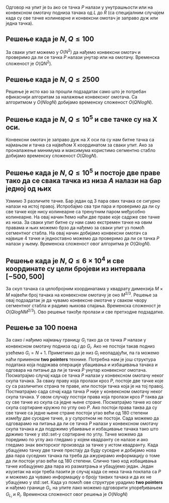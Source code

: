 Одговор на упит је `Da` ако се тачка $P$ налази у унутрашњости или на конвексном омотачу подниза тачака од $L$ до $R$ (са специјалним случајем када су све тачке колинеарне и конвексни омотач је заправо дуж или једна тачка).

## Решење када је $N, Q \leq 100$
За сваки упит можемо у $O(N^2)$ да нађемо конвексни омотач и проверимо да ли се тачка $P$ налази унутар или на омотачу. Временска сложеност је $O(QN^2)$.

## Решење када је $N, Q \leq 2500$
Решење је исто као за прошли подзадатак само што је потребан ефикаснији алгоритам за налажење конвексног омотача. Са алгоритмом у $O(NlogN)$ добијамо временску сложеност $O(QNlogN)$.

## Решење када је $N, Q \leq 10^5$ и све тачке су на X оси.
Конвексни омотач је заправо дуж на $X$ оси па су нам битне тачка са најмањом и тачка са највећом X координатом за сваки упит. Ако за проналажење минимума и максимума користимо сегментно стабло добијамо временску сложеност $O(QlogN)$.

## Решење када је $N, Q \leq 10^5$ и постоје две праве тако да се свака тачка из низа $A$ налази на бар једној од њих
Узмимо 3 различите тачке. Бар један од 3 пара ових тачака се сигурно налази на истој правој. Испробајмо сва три пара и проверимо да ли су све тачке које нису колинеарне са тренутним паром међусобно колинеарне. На овај начин ћемо наћи две праве које садрже све тачке из низа. За сваки упит битне су нам само екстремен тачке на овим правама и њих можемо брзо да нађемо за сваки упит уз помоћ сегментног стабла. На овај начин добијамо конвексни омотач са највише 4 тачке и једноставно можемо да проверимо да ли се тачка $P$ налази у њему. Временска сложеност овог алгоритма је $O(QlogN)$.

## Решење када је $N, Q \leq 6 \times 10^4$ и све координате су цели бројеви из интервала $[-500, 500]$
За скуп тачака са целобројним координатама у квадрату димензија $M \times M$ највећи број тачака на конвексном омотачу је око $M^{2/3}$. Решење за овај подзадатак је да чувамо конвексне омотаче у сваком чвору сегментног стабла и радимо њихова спајања. Временска сложеност је $O(QlogNM^{2/3})$. Ово решење такође пролази и све претходне подзадатке.

## Решење за 100 поена
За сако $i$ нађимо најмању границу $G_i$ тако да се тачка $P$ налази у конвексном омотачу подниза од $i$ до $G_i$. Ако не постоји такав подниз узећемо $G_i=N+1$. Приметимо да је низ $G_i$ неопадајући, па га можемо наћи применом **two pointers** технике. Потребна нам је још структура података која подржава операције убацивања и избацивања тачака и одговара на питање да ли је тачка $P$ унутар конвексног омотача. Посматрајмо случај када се тачка $P$ налази у конвексном омотачу неког скупа тачака. За сваку праву која пролази кроз $P$, постоје две тачке које су са различитих страна те праве, или постоји тачка која је на тој правој. Постматрајмо сада слчај када тачка $P$ није у конвексном омотачу неког скупа тачака. У овом случају постоји права која пролази кроз $P$ таква да су све тачке из скупа са једне њене стране. Посматрајмо тачке из овог скупа сортиране кружно по углу око $P$. Ако постоји права таква да су све тачке са једне њене стране постоји угао већи од 180 степени између две суседне тачке, а у супротном не постоји. Сада можемо да одговарамо на питања да ли се тачка $P$ налази у конвексном омотачу скупа тачака и да подржимо убаивање и избацивање тачака тако што држимо тачке у $\text{std::set}$-у сортиране по углу. Тачке можемо да поредимо по углу ако гледамо у којем квадранту се налазе и ако гледамо знак векторског производа за тачке у истом квадранту. Када убацујемо тачку две тачке престају да буду суседне и добијамо нова два пара суседних тачака па треба да ажурирамо информацију о томе да ли постоји угао већи од 180 степени. Слично тако код избацивања тачке избацујемо два пара из разматрања и убацујемо један. Један изузетак на који треба пазити је случај када се нека тачка поклапа са $P$ и можемо да чувамо информацију о броју таквих тачака и да их не убацујемо у $\text{std::set}$. Када уз помоћ ове структуре урадимо **two pointers** и нађемо границе $G_i$, на упите лако можемо одговорити упоређивањем $G_{L_i}$ и $R_i$. Временска сложеност овог решења је $O(NlogN)$
